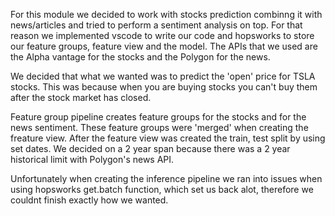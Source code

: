 For this module we decided to work with stocks prediction combinng it with news/articles and tried to perform a sentiment analysis on top. For that reason we implemented vscode to write our code and hopsworks to store our feature groups, feature view and the model. The APIs that we used are the Alpha vantage for the stocks and the Polygon for the news. 

We decided that what we wanted was to predict the 'open' price for TSLA stocks. This was because when you are buying stocks you can't buy them after the stock market has closed.

Feature group pipeline creates feature groups for the stocks and for the news sentiment. These feature groups were 'merged' when creating the freature view. After the feature view was created the train, test split by using set dates. We decided on a 2 year span because there was a 2 year historical limit with Polygon's news API.

Unfortunately when creating the inference pipeline we ran into issues when using hopsworks get.batch function, which set us back alot, therefore we couldnt finish exactly how we wanted.

